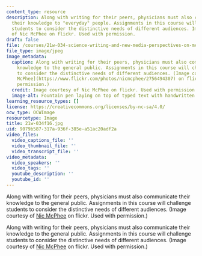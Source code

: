 ```yaml
---
content_type: resource
description: Along with writing for their peers, physicians must also communicate
  their knowledge to "everyday" people. Assignments in this course will challenge
  students to consider the distinctive needs of different audiences. Image courtesy
  of Nic McPhee on flickr. Used with permission.
draft: false
file: /courses/21w-034-science-writing-and-new-media-perspectives-on-medicine-and-public-health-fall-2016/9079b587317a936f385ea51ac20adf2a_21w-034f16.jpg
file_type: image/jpeg
image_metadata:
  caption: Along with writing for their peers, physicians must also communicate their
    knowledge to the general public. Assignments in this course will challenge students
    to consider the distinctive needs of different audiences. (Image courtesy of [Nic
    McPhee](https://www.flickr.com/photos/nicmcphee/2756494307) on flickr. Used with
    permission.)
  credit: Image courtesy of Nic McPhee on flickr. Used with permission.
  image-alt: Fountain pen laying on top of typed text with handwritten edits.
learning_resource_types: []
license: https://creativecommons.org/licenses/by-nc-sa/4.0/
ocw_type: OCWImage
resourcetype: Image
title: 21w-034f16.jpg
uid: 9079b587-317a-936f-385e-a51ac20adf2a
video_files:
  video_captions_file: ''
  video_thumbnail_file: ''
  video_transcript_file: ''
video_metadata:
  video_speakers: ''
  video_tags: ''
  youtube_description: ''
  youtube_id: ''
---
```

Along with writing for their peers, physicians must also communicate their knowledge to the general public. Assignments in this course will challenge students to consider the distinctive needs of different audiences. (Image courtesy of [Nic McPhee](https://www.flickr.com/photos/nicmcphee/2756494307) on flickr. Used with permission.)

Along with writing for their peers, physicians must also communicate their knowledge to the general public. Assignments in this course will challenge students to consider the distinctive needs of different audiences. (Image courtesy of [Nic McPhee](https://www.flickr.com/photos/nicmcphee/2756494307) on flickr. Used with permission.)

